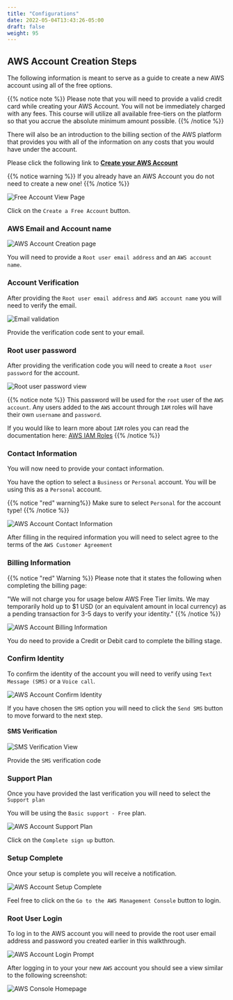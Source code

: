 ```yaml
---
title: "Configurations"
date: 2022-05-04T13:43:26-05:00
draft: false
weight: 95
---
```


## AWS Account Creation Steps
The following information  is meant to serve as a guide to create a new AWS account using all of the free options. 

{{% notice note %}}
Please note that you will need to provide a valid credit card while creating your AWS Account. You will not be immediately charged with any fees. This course will utilize all available free-tiers on the platform so that you accrue the absolute minimum amount possible.
{{% /notice %}}

There will also be an introduction to the billing section of the AWS platform that provides you with all of the information on any costs that you would have under the account.

Please click the following link to **[Create your AWS Account](https://aws.amazon.com/free)**

{{% notice warning %}}
If you already have an AWS Account you do not need to create a new one!
{{% /notice %}}

![Free Account View Page](pictures/aws-amazon-free.png?classes=border)

Click on the `Create a Free Account` button.

### AWS Email and Account name

![AWS Account Creation page](pictures/aws-account-creation-homepage.png?classes=border)

You will need to provide a `Root user email address` and an `AWS account name`.

### Account Verification

After providing the `Root user email address` and `AWS account name` you will need to verify the email.

![Email validation](pictures/email-validation.png?classes=border)

Provide the verification code sent to your email.

### Root user password

After providing the verification code you will need to create a `Root user password` for the account. 

![Root user password view](pictures/root-user-password.png?classes=border)

{{% notice note %}}
This password will be used for the `root` user of the `AWS account`. Any users added to the `AWS` account through `IAM` roles will have their own `username` and `password`. 

If you would like to learn more about `IAM` roles you can read the documentation here:
[AWS IAM Roles](https://docs.aws.amazon.com/IAM/latest/UserGuide/id_roles.html)
{{% /notice %}}

### Contact Information

You will now need to provide your contact information.

You have the option to select a `Business` or `Personal` account. You will be using this as a `Personal` account.

{{% notice "red" warning%}}
Make sure to select `Personal` for the account type!
{{% /notice %}}

![AWS Account Contact Information](pictures/contact-information.png?classes=border)

After filling in the required information you will need to select agree to the terms of the `AWS Customer Agreement`

### Billing Information

{{% notice "red" Warning %}}
Please note that it states the following when completing the billing page:

"We will not charge you for usage below AWS Free Tier limits. We may temporarily hold up to $1 USD (or an equivalent amount in local currency) as a pending transaction for 3-5 days to verify your identity."
{{% /notice %}}

![AWS Account Billing Information](pictures/billing-information.png?classes=border)

You do need to provide a Credit or Debit card to complete the billing stage.

### Confirm Identity

To confirm the identity of the account you will need to verify using `Text  Message (SMS)` or a `Voice call`.

![AWS Account Confirm Identity](pictures/confirm-identity.png?classes=border)

If you have chosen the `SMS` option you will need to click the `Send SMS` button to move forward to the next step.

#### SMS Verification

![SMS Verification View](pictures/sms-verification.png?classes=border)

Provide the `SMS` verification code

### Support Plan

Once you have provided the last verification you will need to select the `Support plan`

You will be using the `Basic support - Free` plan.

![AWS Account Support Plan](pictures/support-plan.png?classes=border)

Click on the `Complete sign up` button.

### Setup Complete

Once your setup is complete you will receive a notification.

![AWS Account Setup Complete](pictures/setup-complete.png?classes=border)

Feel free to click on the `Go to the AWS Management Console` button to login.

### Root User Login

To log in to the AWS account you will need to provide the root user email address and password you created earlier in this walkthrough.

![AWS Account Login Prompt](pictures/login-prompt.png?classes=border)

After logging in to your your new `AWS` account you should see a view similar to the following screenshot:

![AWS Console Homepage](pictures/console-homepage.png?classes=border)
